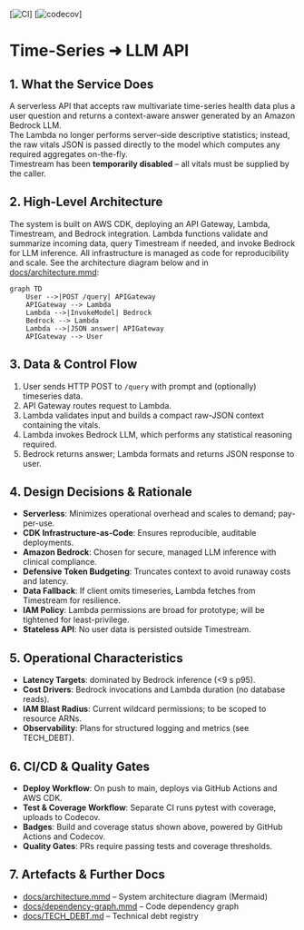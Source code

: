 [![CI](https://github.com/<org>/<repo>/actions/workflows/ci.yml/badge.svg)]
[![codecov](https://codecov.io/gh/<org>/<repo>/branch/main/graph/badge.svg)]

# Time-Series ➜ LLM API

## 1. What the Service Does

A serverless API that accepts raw multivariate time-series health data plus a user question and returns a context-aware answer generated by an Amazon Bedrock LLM.  
The Lambda no longer performs server–side descriptive statistics; instead, the raw vitals JSON is passed directly to the model which computes any required aggregates on-the-fly.  
Timestream has been **temporarily disabled** – all vitals must be supplied by the caller.

## 2. High-Level Architecture

The system is built on AWS CDK, deploying an API Gateway, Lambda, Timestream, and Bedrock integration. Lambda functions validate and summarize incoming data, query Timestream if needed, and invoke Bedrock for LLM inference. All infrastructure is managed as code for reproducibility and scale. See the architecture diagram below and in [docs/architecture.mmd](docs/architecture.mmd):

```mermaid
graph TD
    User -->|POST /query| APIGateway
    APIGateway --> Lambda
    Lambda -->|InvokeModel| Bedrock
    Bedrock --> Lambda
    Lambda -->|JSON answer| APIGateway
    APIGateway --> User
```

## 3. Data & Control Flow

1. User sends HTTP POST to `/query` with prompt and (optionally) timeseries data.
2. API Gateway routes request to Lambda.
3. Lambda validates input and builds a compact raw-JSON context containing the vitals.
4. Lambda invokes Bedrock LLM, which performs any statistical reasoning required.
5. Bedrock returns answer; Lambda formats and returns JSON response to user.

## 4. Design Decisions & Rationale

- **Serverless**: Minimizes operational overhead and scales to demand; pay-per-use.
- **CDK Infrastructure-as-Code**: Ensures reproducible, auditable deployments.
- **Amazon Bedrock**: Chosen for secure, managed LLM inference with clinical compliance.
- **Defensive Token Budgeting**: Truncates context to avoid runaway costs and latency.
- **Data Fallback**: If client omits timeseries, Lambda fetches from Timestream for resilience.
- **IAM Policy**: Lambda permissions are broad for prototype; will be tightened for least-privilege.
- **Stateless API**: No user data is persisted outside Timestream.

## 5. Operational Characteristics

- **Latency Targets**: dominated by Bedrock inference (<9 s p95).
- **Cost Drivers**: Bedrock invocations and Lambda duration (no database reads).
- **IAM Blast Radius**: Current wildcard permissions; to be scoped to resource ARNs.
- **Observability**: Plans for structured logging and metrics (see TECH_DEBT).

## 6. CI/CD & Quality Gates

- **Deploy Workflow**: On push to main, deploys via GitHub Actions and AWS CDK.
- **Test & Coverage Workflow**: Separate CI runs pytest with coverage, uploads to Codecov.
- **Badges**: Build and coverage status shown above, powered by GitHub Actions and Codecov.
- **Quality Gates**: PRs require passing tests and coverage thresholds.

## 7. Artefacts & Further Docs

- [docs/architecture.mmd](docs/architecture.mmd) – System architecture diagram (Mermaid)
- [docs/dependency-graph.mmd](docs/dependency-graph.mmd) – Code dependency graph
- [docs/TECH_DEBT.md](docs/TECH_DEBT.md) – Technical debt registry
